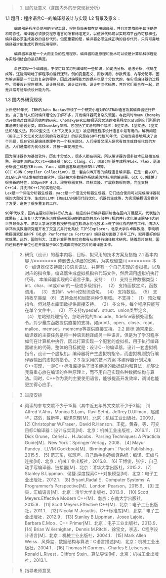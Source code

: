 > 1. 目的及意义（含国内外的研究现状分析）

1.1 题目：程序语言C--的编译器设计与实现
1.2 背景及意义：

```
    编译器是程序员使用的关键工具，程序员每天都在使用编译器，并且非常依赖于其正确性和可靠性。编译器必须接受程序语言的所有标准定义，以便源代码可以实现跨平台的可移植性。编译器必须生成高效的目标代码，但更重要的是，编译器必须生成正确的目标代码，只有可靠地编译器才能生成可靠地应用程序。

    编译器本身是一个大而复杂的应用程序。编译器构造原理和技术可以说是计算机科学理论与实践相结合的最好典范。

    自己实现一个编译器，不仅可以学习到编译的一些知识，如词法分析、语法分析、代码生成等，还能清晰地了解程序的运行逻辑，例如变量定义、函数调用、参数传递、内存分配等。因为编译器是一个比较复杂的程序，因此对编程能力的提升也是十分巨大的，在实现编译器的过程中，需要设计程序模块、设计符号表、设计运行栈、设计中间代码等，并将它们组合在一起，这是非常考验系统设计能力的。
```

1.3 国内外研究现状

```
上世纪50年代，IBM的John Backus带领了一个研究小组对FORTRAN语言及其编译器进行开发。由于当时人们对编译理论的了解不多，开发编译器既复杂又艰苦。与此同时Noam Chomsky也开始他对自然语言结构的研究。Chomsky研究出根据语言文法的难易程度以及识别它们所需的算法来对语言分类，即Chomskey架构。它包括了文法的四个层次：0型文法、1型文法、2型文法和3型文法。其中2型文法（上下文无关文法）被证明是程序设计语言中最有用的。解析问题（用于上下文无关文法识别的有效算法）的研究是在60年代和70年代，它相当完善地解决了这个问题，现在它已是编译原理中的一个标准部分。人们接着又深入研究有效生成目标代码的方法，人们通常称为优化技术，并被一直使用至今。

因为编译器作为基础软件，历史十分悠久，很多人都在研究，所以编译器的很多技术已经相当成熟。例如主流的三大C/C++编译器：GCC、Clang、cl，词法分析器生成程序Lex、Flex，语法分析器生成程序Bison、Yacc，编译器基础设施框架LLVM等。
GCC（GUN Compiler Collection），是一套由GUN开发的编程语言编译器，它是一套以GPL及LGPL许可证发布的自由软件，现已被大多数操作系统采纳为标准的编译器。GCC 6.0提供了很多新的特性，如OpenMP 4.5、段寄存器支持、目标克隆、扩展存数规则等，完全支持C++14，并支持C++17的实验功能。
Lex是一个词法分析器生成器，yacc是一个语法分析器生成器，它们结合使用可以完成编译器前端的大部分工作，生成的LLVM IR由LLVM进行代码优化、机器码生成等，为实现编程语言提供了方便，避免了很多重复的工作。

90年代以来，国内主要以研制并行机为主，相应的并行编译器研制也在国内开展起来。代表性的成果有：上海复旦大学朱传琪教授研究组研制的面向共享存储并行机的并行优化编译器AFT达到世界领先水平。清华大学汤志忠教授研究组在软流水优化技术上做了很优秀的研究工作。清华大学郑纬民教授研究组开发了交互式并行化系统 TIPSExplorer，北京大学许卓群教授、李晓明教授研究组在HPF（High Performance Fortran）编译器方面做了多年工作，取得很好的研究成果。此外，国防科大、江南计算所等单位也都有从事并行编译技术研究。随着芯片研制，国内还有若干单位也在开展基于GCC生成面向特定芯片的编译器工作。
```

> 2. 研究（设计）的基本内容、目标、拟采用的技术方案及措施
2.1 基本内容
//======== 待删去太详细的说明，为实现留空间 ========
本C--编译器仅支持部分C语言语法，并带有一个自己实现的虚拟机，以及对应的指令集。编译器生成虚拟机指令代码文件，然后调用虚拟机执行代码。
本编译器实现的C语言子集。支持：
（1）	支持三种数据类型：int、char、int或char的一级或多级指针。
（2）	支持函数定义，函数调用。
（3）	支持if、while控制流语句。
（4）	支持数组。
（5）	支持枚举类型
（6）	支持全局和局部两种作用域。
不支持：
（1）	预处理指令。但对基本库函数提供直接支持。
（2）	多文件。每个程序只能写在单个文件中。
（3）	不支持typedef、struct、union类型定义。
（4）	忽略预处理指令。忽略开始的#include、#define等预处理指令。对少量库函数提供直接的支持。如printf、open、close、read、malloc、memset、memcmp等提供直接支持。
2.2 目标
    通常来说，编译器的主要任务是将一种语言翻译成另一种语言。但是为了学习程序如何在计算机中执行，因此打算实现一个配套的虚拟机，用于执行编译器输出的代码。整体的目标就是：设计C--的编译器，设计一套虚拟机指令，设计一个虚拟机。编译器将产生虚拟机指令，而虚拟机则执行编译器输出的虚拟机指令。
2.3 拟采用的技术方案
本编译器计划采用C++实现，一是C++标准库提供了很多便捷的数据结构和算法，能够让我将重心放在编译的各种原理上，而不用自己实现各种数据结构与算法。同时，C++作为我的主要使用语言，能够提高开发效率，调试也能更加得心应手。

> 3. 进度安排

> 4. 阅读的参考文献不少于15篇（其中近五年外文文献不少于3篇）
[1] Alfred V.Aho，Monica S.Lam，Ravi Sethi，Jeffrey D.Ullman．赵建华，郑滔，戴新宇．编译原理[M]．北京：机械工业出版社，2009.1．
[2] Christopher W.Fraser，David R.Hanson．王挺，黄春，等．可变目标C编译器：设计与实现[M]．北京：机械工业出版社，2016.11．
[3] Dick Grune，Ceriel J．H.Jacobs．Parsing Techniques: A Practicla Guide[M]．New York：Springer-Verlag，2008．
[4] Mayur Pandey．LLVM Cookbook[M]．Birmingham：Packt Publishing，2015.5．
[5] 范志东，张琼声．自己动手构造编译系统：编译、汇编与连接[M]．北京：机械工业出版社，2016.8．
[6] 王博俊，张宇．自己动手写编译器、链接器[M]．北京：清华大学出版社，2015.2．
[7] Stanley B.Lippman．侯捷.深度探索C++对象模型[M]．北京：电子工业出版社，2012.1．
[8] Bryant,Radal E．Computer Systems: A Programmer’s Perspective[M]．London: Pearson，2015.6．
[9] 王爽．汇编语言[M]．北京：清华大学出版社，2013.9．
[10] Scott Meyers.Effective Modern C++[M]．南京：东南大学出版社，2015.9．
[11] Scott Meyers.Effective C++[M]．北京：电子工业出版社，2011.1．
[12] Nicolai M.Josuttis．C++标准库[M]．北京：电子工业出版社，2012.9．
[13] Stanley B.Lippman，Josee Lajoie，Barbara E.Moo．C++ Primer[M]．北京：电子工业出版社，2013.9．
[14] Brian W.Kernighan，Dennis M.Ritchi．徐宝文，李志．C程序设计语言[M]．北京：机械工业出版社，2004.1．
[15] Mark Allen Weiss．风舜玺．数据结构与算法：C语言描述[M]．北京：机械工业出版社，2004.1．
[16] Thomas H.Cormen，Charles E.Leiserson，Ronald L.Rivest，Clifford Stein．算法导论[M]．北京：机械工业出版社，2013.1．


> 5. 指导老师意见
